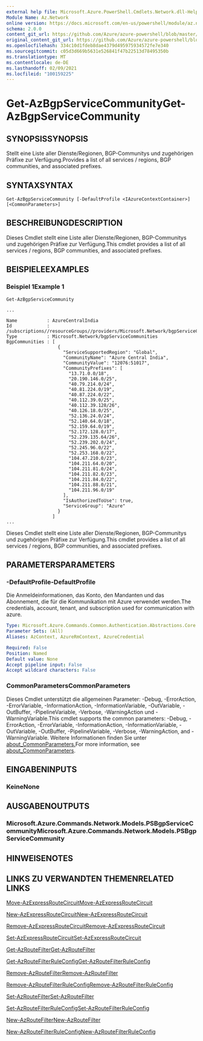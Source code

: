 ```yaml
---
external help file: Microsoft.Azure.PowerShell.Cmdlets.Network.dll-Help.xml
Module Name: Az.Network
online version: https://docs.microsoft.com/en-us/powershell/module/az.network/get-azbgpservicecommunity
schema: 2.0.0
content_git_url: https://github.com/Azure/azure-powershell/blob/master/src/Network/Network/help/Get-AzBgpServiceCommunity.md
original_content_git_url: https://github.com/Azure/azure-powershell/blob/master/src/Network/Network/help/Get-AzBgpServiceCommunity.md
ms.openlocfilehash: 334c10d1fdeb8dae4379d495975934572fe7e340
ms.sourcegitcommit: c05d3d669b5631e526841f47b22513d78495350b
ms.translationtype: MT
ms.contentlocale: de-DE
ms.lasthandoff: 02/09/2021
ms.locfileid: "100159225"
---
```

# <span data-ttu-id="cd5fc-101">Get-AzBgpServiceCommunity</span><span class="sxs-lookup"><span data-stu-id="cd5fc-101">Get-AzBgpServiceCommunity</span></span>

## <span data-ttu-id="cd5fc-102">SYNOPSIS</span><span class="sxs-lookup"><span data-stu-id="cd5fc-102">SYNOPSIS</span></span>
<span data-ttu-id="cd5fc-103">Stellt eine Liste aller Dienste/Regionen, BGP-Communitys und zugehörigen Präfixe zur Verfügung.</span><span class="sxs-lookup"><span data-stu-id="cd5fc-103">Provides a list of all services / regions, BGP communities, and associated prefixes.</span></span>

## <span data-ttu-id="cd5fc-104">SYNTAX</span><span class="sxs-lookup"><span data-stu-id="cd5fc-104">SYNTAX</span></span>

```
Get-AzBgpServiceCommunity [-DefaultProfile <IAzureContextContainer>] [<CommonParameters>]
```

## <span data-ttu-id="cd5fc-105">BESCHREIBUNG</span><span class="sxs-lookup"><span data-stu-id="cd5fc-105">DESCRIPTION</span></span>
<span data-ttu-id="cd5fc-106">Dieses Cmdlet stellt eine Liste aller Dienste/Regionen, BGP-Communitys und zugehörigen Präfixe zur Verfügung.</span><span class="sxs-lookup"><span data-stu-id="cd5fc-106">This cmdlet provides a list of all services / regions, BGP communities, and associated prefixes.</span></span>

## <span data-ttu-id="cd5fc-107">BEISPIELE</span><span class="sxs-lookup"><span data-stu-id="cd5fc-107">EXAMPLES</span></span>

### <span data-ttu-id="cd5fc-108">Beispiel 1</span><span class="sxs-lookup"><span data-stu-id="cd5fc-108">Example 1</span></span>
```
Get-AzBgpServiceCommunity

...

Name           : AzureCentralIndia
Id             : /subscriptions//resourceGroups//providers/Microsoft.Network/bgpServiceCommunities/AzureCentralIndia
Type           : Microsoft.Network/bgpServiceCommunities
BgpCommunities : [
                   {
                     "ServiceSupportedRegion": "Global",
                     "CommunityName": "Azure Central India",
                     "CommunityValue": "12076:51017",
                     "CommunityPrefixes": [
                       "13.71.0.0/18",
                       "20.190.146.0/25",
                       "40.79.214.0/24",
                       "40.81.224.0/19",
                       "40.87.224.0/22",
                       "40.112.39.0/25",
                       "40.112.39.128/26",
                       "40.126.18.0/25",
                       "52.136.24.0/24",
                       "52.140.64.0/18",
                       "52.159.64.0/19",
                       "52.172.128.0/17",
                       "52.239.135.64/26",
                       "52.239.202.0/24",
                       "52.245.96.0/22",
                       "52.253.168.0/22",
                       "104.47.210.0/23",
                       "104.211.64.0/20",
                       "104.211.81.0/24",
                       "104.211.82.0/23",
                       "104.211.84.0/22",
                       "104.211.88.0/21",
                       "104.211.96.0/19"
                     ],
                     "IsAuthorizedToUse": true,
                     "ServiceGroup": "Azure"
                   }
                 ]
...
```

<span data-ttu-id="cd5fc-109">Dieses Cmdlet stellt eine Liste aller Dienste/Regionen, BGP-Communitys und zugehörigen Präfixe zur Verfügung.</span><span class="sxs-lookup"><span data-stu-id="cd5fc-109">This cmdlet provides a list of all services / regions, BGP communities, and associated prefixes.</span></span>

## <span data-ttu-id="cd5fc-110">PARAMETERS</span><span class="sxs-lookup"><span data-stu-id="cd5fc-110">PARAMETERS</span></span>

### <span data-ttu-id="cd5fc-111">-DefaultProfile</span><span class="sxs-lookup"><span data-stu-id="cd5fc-111">-DefaultProfile</span></span>
<span data-ttu-id="cd5fc-112">Die Anmeldeinformationen, das Konto, den Mandanten und das Abonnement, die für die Kommunikation mit Azure verwendet werden.</span><span class="sxs-lookup"><span data-stu-id="cd5fc-112">The credentials, account, tenant, and subscription used for communication with azure.</span></span>

```yaml
Type: Microsoft.Azure.Commands.Common.Authentication.Abstractions.Core.IAzureContextContainer
Parameter Sets: (All)
Aliases: AzContext, AzureRmContext, AzureCredential

Required: False
Position: Named
Default value: None
Accept pipeline input: False
Accept wildcard characters: False
```

### <span data-ttu-id="cd5fc-113">CommonParameters</span><span class="sxs-lookup"><span data-stu-id="cd5fc-113">CommonParameters</span></span>
<span data-ttu-id="cd5fc-114">Dieses Cmdlet unterstützt die allgemeinen Parameter: -Debug, -ErrorAction, -ErrorVariable, -InformationAction, -InformationVariable, -OutVariable, -OutBuffer, -PipelineVariable, -Verbose, -WarningAction und -WarningVariable.</span><span class="sxs-lookup"><span data-stu-id="cd5fc-114">This cmdlet supports the common parameters: -Debug, -ErrorAction, -ErrorVariable, -InformationAction, -InformationVariable, -OutVariable, -OutBuffer, -PipelineVariable, -Verbose, -WarningAction, and -WarningVariable.</span></span> <span data-ttu-id="cd5fc-115">Weitere Informationen finden Sie unter [about_CommonParameters.](http://go.microsoft.com/fwlink/?LinkID=113216)</span><span class="sxs-lookup"><span data-stu-id="cd5fc-115">For more information, see [about_CommonParameters](http://go.microsoft.com/fwlink/?LinkID=113216).</span></span>

## <span data-ttu-id="cd5fc-116">EINGABEN</span><span class="sxs-lookup"><span data-stu-id="cd5fc-116">INPUTS</span></span>

### <span data-ttu-id="cd5fc-117">Keine</span><span class="sxs-lookup"><span data-stu-id="cd5fc-117">None</span></span>

## <span data-ttu-id="cd5fc-118">AUSGABEN</span><span class="sxs-lookup"><span data-stu-id="cd5fc-118">OUTPUTS</span></span>

### <span data-ttu-id="cd5fc-119">Microsoft.Azure.Commands.Network.Models.PSBgpServiceCommunity</span><span class="sxs-lookup"><span data-stu-id="cd5fc-119">Microsoft.Azure.Commands.Network.Models.PSBgpServiceCommunity</span></span>

## <span data-ttu-id="cd5fc-120">HINWEISE</span><span class="sxs-lookup"><span data-stu-id="cd5fc-120">NOTES</span></span>

## <span data-ttu-id="cd5fc-121">LINKS ZU VERWANDTEN THEMEN</span><span class="sxs-lookup"><span data-stu-id="cd5fc-121">RELATED LINKS</span></span>

[<span data-ttu-id="cd5fc-122">Move-AzExpressRouteCircuit</span><span class="sxs-lookup"><span data-stu-id="cd5fc-122">Move-AzExpressRouteCircuit</span></span>](Move-AzExpressRouteCircuit.md)

[<span data-ttu-id="cd5fc-123">New-AzExpressRouteCircuit</span><span class="sxs-lookup"><span data-stu-id="cd5fc-123">New-AzExpressRouteCircuit</span></span>](New-AzExpressRouteCircuit.md)

[<span data-ttu-id="cd5fc-124">Remove-AzExpressRouteCircuit</span><span class="sxs-lookup"><span data-stu-id="cd5fc-124">Remove-AzExpressRouteCircuit</span></span>](Remove-AzExpressRouteCircuit.md)

[<span data-ttu-id="cd5fc-125">Set-AzExpressRouteCircuit</span><span class="sxs-lookup"><span data-stu-id="cd5fc-125">Set-AzExpressRouteCircuit</span></span>](Set-AzExpressRouteCircuit.md)

[<span data-ttu-id="cd5fc-126">Get-AzRouteFilter</span><span class="sxs-lookup"><span data-stu-id="cd5fc-126">Get-AzRouteFilter</span></span>](Get-AzRouteFilter.md)

[<span data-ttu-id="cd5fc-127">Get-AzRouteFilterRuleConfig</span><span class="sxs-lookup"><span data-stu-id="cd5fc-127">Get-AzRouteFilterRuleConfig</span></span>](Get-AzRouteFilterRuleConfig.md)

[<span data-ttu-id="cd5fc-128">Remove-AzRouteFilter</span><span class="sxs-lookup"><span data-stu-id="cd5fc-128">Remove-AzRouteFilter</span></span>](Remove-AzRouteFilter.md)

[<span data-ttu-id="cd5fc-129">Remove-AzRouteFilterRuleConfig</span><span class="sxs-lookup"><span data-stu-id="cd5fc-129">Remove-AzRouteFilterRuleConfig</span></span>](Remove-AzRouteFilterRuleConfig.md)

[<span data-ttu-id="cd5fc-130">Set-AzRouteFilter</span><span class="sxs-lookup"><span data-stu-id="cd5fc-130">Set-AzRouteFilter</span></span>](Set-AzRouteFilter.md)

[<span data-ttu-id="cd5fc-131">Set-AzRouteFilterRuleConfig</span><span class="sxs-lookup"><span data-stu-id="cd5fc-131">Set-AzRouteFilterRuleConfig</span></span>](Set-AzRouteFilterRuleConfig.md)

[<span data-ttu-id="cd5fc-132">New-AzRouteFilter</span><span class="sxs-lookup"><span data-stu-id="cd5fc-132">New-AzRouteFilter</span></span>](New-AzRouteFilter.md)

[<span data-ttu-id="cd5fc-133">New-AzRouteFilterRuleConfig</span><span class="sxs-lookup"><span data-stu-id="cd5fc-133">New-AzRouteFilterRuleConfig</span></span>](New-AzRouteFilterRuleConfig.md)

